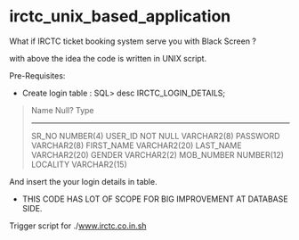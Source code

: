 # irctc_unix_based_application

What if IRCTC ticket booking system serve you with Black Screen ?

with above the idea the code is written in UNIX script.

Pre-Requisites:
- Create login table : 
SQL> desc IRCTC_LOGIN_DETAILS;
 >Name                                                  Null?    Type
 >----------------------------------------------------- -------- ------------------------------------
 >SR_NO                                                          NUMBER(4)
 >USER_ID                                               NOT NULL VARCHAR2(8)
 >PASSWORD                                                       VARCHAR2(8)
 >FIRST_NAME                                                     VARCHAR2(20)
 >LAST_NAME                                                      VARCHAR2(20)
 >GENDER                                                         VARCHAR2(2)
 >MOB_NUMBER                                                     NUMBER(12)
 >LOCALITY                                                       VARCHAR2(15)

And insert the your login details in table.

- THIS CODE HAS LOT OF SCOPE FOR BIG IMPROVEMENT AT DATABASE SIDE.

Trigger script for ./www.irctc.co.in.sh 
